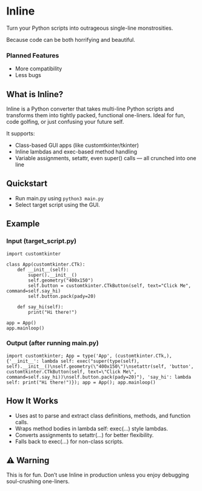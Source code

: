 # Inline
Turn your Python scripts into outrageous single-line monstrosities.

Because code can be both horrifying and beautiful.

### Planned Features
- More compatibility
- Less bugs

## What is Inline?
Inline is a Python converter that takes multi-line Python scripts and transforms them into tightly packed, functional one-liners. Ideal for fun, code golfing, or just confusing your future self.

It supports:
- Class-based GUI apps (like customtkinter/tkinter)
- Inline lambdas and exec-based method handling
- Variable assignments, setattr, even super() calls — all crunched into one line

## Quickstart
- Run main.py using ```python3 main.py```
- Select target script using the GUI.

## Example
### Input (target_script.py)
```
import customtkinter

class App(customtkinter.CTk):
    def __init__(self):
        super().__init__()
        self.geometry("400x150")
        self.button = customtkinter.CTkButton(self, text="Click Me", command=self.say_hi)
        self.button.pack(pady=20)

    def say_hi(self):
        print("Hi there!")

app = App()
app.mainloop()
```

### Output (after running main.py)
```
import customtkinter; App = type('App', (customtkinter.CTk,), {'__init__': lambda self: exec("super(type(self), self).__init__()\nself.geometry(\"400x150\")\nsetattr(self, 'button', customtkinter.CTkButton(self, text=\"Click Me\", command=self.say_hi))\nself.button.pack(pady=20)"), 'say_hi': lambda self: print("Hi there!")}); app = App(); app.mainloop()
```

## How It Works
- Uses ast to parse and extract class definitions, methods, and function calls.
- Wraps method bodies in lambda self: exec(...) style lambdas.
- Converts assignments to setattr(...) for better flexibility.
- Falls back to exec(...) for non-class scripts.

## ⚠️ Warning
This is for fun. Don’t use Inline in production unless you enjoy debugging soul-crushing one-liners.
